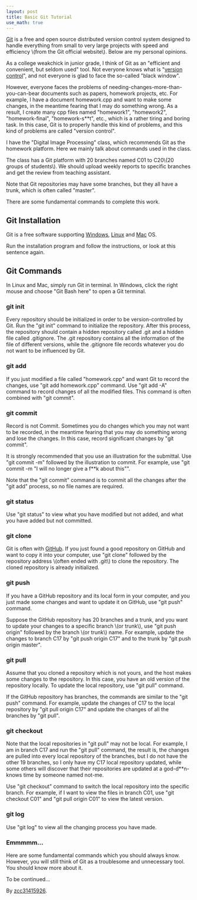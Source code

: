 ```yaml
---
layout: post
title: Basic Git Tutorial
use_math: true
---
```


[Git][1] is a free and open source distributed version control system designed to handle everything from small to very large projects with speed and efficiency \\\(from the Git official website\\\). Below are my personal opinions.

As a college weakchick in junior grade, I think of Git as an "efficient and convenient, but seldom used" tool. Not everyone knows what is "[version control][2]", and not everyone is glad to face the so-called "black window".

However, everyone faces the problems of needing-changes-more-than-you-can-bear documents such as papers, homework projects, etc. For example, I have a document homework.cpp and want to make some changes, in the meantime fearing that I may do something wrong. As a result, I create many cpp files named "homework1", "homework2", "homework-final", "homework-s**t", etc., which is a rather tiring and boring task. In this case, Git is to properly handle this kind of problems, and this kind of problems are called "version control".

I have the "Digital Image Processing" class, which recommends Git as the homework platform. Here we mainly talk about commands used in the class.

The class has a Git platform with 20 branches named C01 to C20\\\(20 groups of students\\\). We should upload weekly reports to specific branches and get the review from teaching assistant.

Note that Git repositories may have some branches, but they all have a trunk, which is often called "master".

There are some fundamental commands to complete this work.

## Git Installation

Git is a free software supporting [Windows][3], [Linux][4] and [Mac][5] OS.

Run the installation program and follow the instructions, or look at this sentence again.

## Git Commands

In Linux and Mac, simply run Git in terminal. In Windows, click the right mouse and choose "Git Bash here" to open a Git terminal.

### git init

Every repository should be initialized in order to be version-controlled by Git. Run the "git init" command to initialize the repository. After this process, the repository should contain a hidden repository called .git and a hidden file called .gitignore. The .git repository contains all the information of the file of different versions, while the .gitignore file records whatever you do not want to be influenced by Git.

### git add

If you just modified a file called "homework.cpp" and want Git to record the changes, use "git add homework.cpp" command. Use "git add -A" command to record changes of all the modified files. This command is often combined with "git commit".

### git commit

Record is not Commit. Sometimes you do changes which you may not want to be recorded, in the meantime fearing that you may do something wrong and lose the changes. In this case, record significant changes by "git commit".

It is strongly recommended that you use an illustration for the submittal. Use "git commit -m" followed by the illustration to commit. For example, use "git commit -m "I will no longer give a f**k about this"".

Note that the "git commit" command is to commit all the changes after the "git add" process, so no file names are required.

### git status

Use "git status" to view what you have modified but not added, and what you have added but not committed.

### git clone

Git is often with [GitHub][6]. If you just found a good repository on GitHub and want to copy it into your computer, use "git clone" followed by the repository address \\\(often ended with .git\\\) to clone the repository. The cloned repository is already initialized.

### git push

If you have a GitHub repository and its local form in your computer, and you just made some changes and want to update it on GitHub, use "git push" command.

Suppose the GitHub repository has 20 branches and a trunk, and you want to update your changes to a specific branch \\\(or trunk\\\), use "git push origin" followed by the branch \\\(or trunk\\\) name. For example, update the changes to branch C17 by "git push origin C17" and to the trunk by "git push origin master".

### git pull

Assume that you cloned a repository which is not yours, and the host makes some changes to the repository. In this case, you have an old version of the repository locally. To update the local repository, use "git pull" command.

If the GitHub repository has branches, the commands are similar to the "git push" command. For example, update the changes of C17 to the local repository by "git pull origin C17" and update the changes of all the branches by "git pull".

### git checkout

Note that the local repositories in "git pull" may not be local. For example, I am in branch C17 and run the "git pull" command, the result is, the changes are pulled into every local repository of the branches, but I do not have the other 19 branches, so I only have my C17 local repository updated, while some others will discover that their repositories are updated at a god-d**n-knows time by someone named not-me.

Use "git checkout" command to switch the local repository into the specific branch. For example, if I want to view the files in branch C01, use "git checkout C01" and "git pull origin C01" to view the latest version.

### git log

Use "git log" to view all the changing process you have made.

### Emmmmm...

Here are some fundamental commands which you should always know. However, you will still think of Git as a troublesome and unnecessary tool. You should know more about it.

To be continued...

By [zcc31415926][7].

[1]: https://git-scm.com/
[2]: https://en.wikipedia.org/wiki/Version_control
[3]: https://git-scm.com/download/win
[4]: https://git-scm.com/download/linux
[5]: https://git-scm.com/download/mac
[6]: https://github.com/
[7]: https://github.com/zcc31415926
